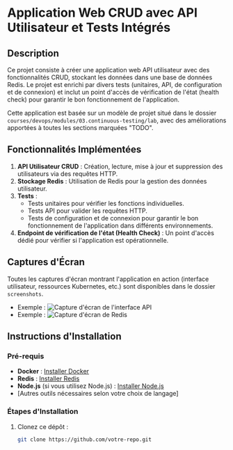 # Application Web CRUD avec API Utilisateur et Tests Intégrés

## Description

Ce projet consiste à créer une application web API utilisateur avec des fonctionnalités CRUD, stockant les données dans une base de données Redis. Le projet est enrichi par divers tests (unitaires, API, de configuration et de connexion) et inclut un point d'accès de vérification de l'état (health check) pour garantir le bon fonctionnement de l'application.

Cette application est basée sur un modèle de projet situé dans le dossier `courses/devops/modules/03.continuous-testing/lab`, avec des améliorations apportées à toutes les sections marquées "TODO".

## Fonctionnalités Implémentées

1. **API Utilisateur CRUD** : Création, lecture, mise à jour et suppression des utilisateurs via des requêtes HTTP.
2. **Stockage Redis** : Utilisation de Redis pour la gestion des données utilisateur.
3. **Tests** :
   - Tests unitaires pour vérifier les fonctions individuelles.
   - Tests API pour valider les requêtes HTTP.
   - Tests de configuration et de connexion pour garantir le bon fonctionnement de l'application dans différents environnements.
4. **Endpoint de vérification de l'état (Health Check)** : Un point d'accès dédié pour vérifier si l'application est opérationnelle.

## Captures d'Écran

Toutes les captures d'écran montrant l'application en action (interface utilisateur, ressources Kubernetes, etc.) sont disponibles dans le dossier `screenshots`.

- Exemple : ![Capture d'écran de l'interface API](./screenshots/api_interface.png)
- Exemple : ![Capture d'écran de Redis](./screenshots/redis_screen.png)

## Instructions d'Installation

### Pré-requis

- **Docker** : [Installer Docker](https://www.docker.com/get-started)
- **Redis** : [Installer Redis](https://redis.io/)
- **Node.js** (si vous utilisez Node.js) : [Installer Node.js](https://nodejs.org/)
- [Autres outils nécessaires selon votre choix de langage]

### Étapes d'Installation

1. Clonez ce dépôt :
   ```bash
   git clone https://github.com/votre-repo.git
